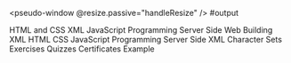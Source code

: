 <pseudo-window @resize.passive="handleResize" />
#output

HTML and CSS
XML
JavaScript
Programming
Server Side
Web Building
XML
HTML
CSS
JavaScript
Programming
Server Side
XML
Character Sets
Exercises
Quizzes
Certificates
Example
